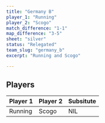```yaml
---
title: "Germany B"
player_1: "Running"
player_2: "Scogo"
match_difference: "1-1"
map_difference: "3-5"
sheet: "silver"
status: "Relegated"
team_slug: "germany_b"
excerpt: "Running and Scogo"

---
```

## Players

| Player 1 | Player 2 | Subsitute |
| -- | -- | -- |
| Running | Scogo | NIL |
